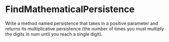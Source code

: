 # FindMathematicalPersistence
Write a method named persistence that takes in a positive parameter and returns its multiplicative persistence (the number of times you must multiply the digits in num until you reach a single digit).
